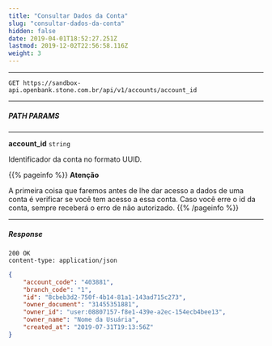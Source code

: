 ```yaml
---
title: "Consultar Dados da Conta"
slug: "consultar-dados-da-conta"
hidden: false
date: 2019-04-01T18:52:27.251Z
lastmod: 2019-12-02T22:56:58.116Z
weight: 3
---
```


---

```http
GET https://sandbox-api.openbank.stone.com.br/api/v1/accounts/account_id
```

---

##### PATH PARAMS

---

**account_id**  `string`

Identificador da conta no formato UUID.

{{% pageinfo %}}
**Atenção**

A primeira coisa que faremos antes de lhe dar acesso a dados de uma conta é verificar se você tem acesso a essa conta. Caso você erre o id da conta, sempre receberá o erro de não autorizado.
{{% /pageinfo %}}

---

##### Response

```http
200 OK
content-type: application/json
```

```JSON
{ 
    "account_code": "403881",
    "branch_code": "1",
    "id": "8cbeb3d2-750f-4b14-81a1-143ad715c273",
    "owner_document": "31455351881",
    "owner_id": "user:08807157-f8e1-439e-a2ec-154ecb4bee13",
    "owner_name": "Nome da Usuária",
    "created_at": "2019-07-31T19:13:56Z"
}
```

